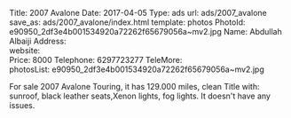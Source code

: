 Title:          2007 Avalone
Date:           2017-04-05
Type:           ads
url:            ads/2007_avalone
save_as:        ads/2007_avalone/index.html
template:       photos
PhotoId:        e90950_2df3e4b001534920a72262f65679056a~mv2.jpg
Name:           Abdullah Albaiji
Address:        
website:        
Price:          8000
Telephone:      6297723277
TeleMore:       
photosList:     e90950_2df3e4b001534920a72262f65679056a~mv2.jpg

For sale 2007 Avalone Touring, it has 129.000 miles, clean Title with: sunroof, black leather seats,Xenon lights, fog lights. It doesn't have any issues.

